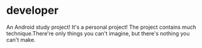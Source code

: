 developer
=========

An Android study project! It's a personal project! The project contains much technique.There're only things you can't imagine, but there's nothing you can't make.
